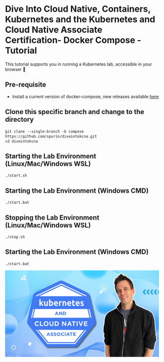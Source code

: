 # Dive Into Cloud Native, Containers, Kubernetes and the Kubernetes and Cloud Native Associate Certification- Docker Compose - Tutorial

This tutorial supports you in running a Kubernetes lab, accessible in your browser 🚀

## Pre-requisite

* Install a current version of docker-compose, new releases available [here](https://github.com/docker/compose/releases)

## Clone this specific branch and change to the directory

```
git clone --single-branch -b compose https://github.com/spurin/diveintokcna.git
cd diveintokcna
```

## Starting the Lab Environment (Linux/Mac/Windows WSL)

```
./start.sh
```

## Starting the Lab Environment (Windows CMD)

```
./start.bat
```

## Stopping the Lab Environment (Linux/Mac/Windows WSL)

```
./stop.sh
```

## Starting the Lab Environment (Windows CMD)

```
./start.bat
```

![DiveInto](https://raw.githubusercontent.com/spurin/diveintokcna/main/DiveIntoKCNA_Cover.png)
